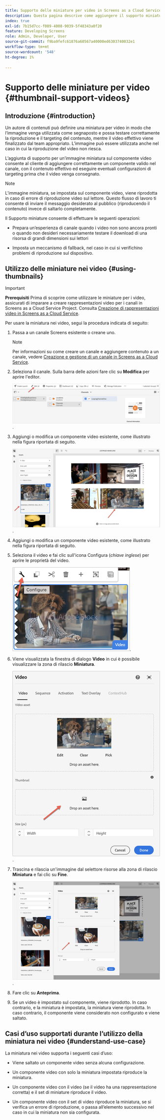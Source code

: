 ```yaml
---
title: Supporto delle miniature per video in Screens as a Cloud Service
description: Questa pagina descrive come aggiungere il supporto miniature per video in Screens as a Cloud Service.
index: true
exl-id: 7b15d7cc-f089-4008-9039-5f48343a0f20
feature: Developing Screens
role: Admin, Developer, User
source-git-commit: f9ba9fefc61876a60567a40000ed6303740032e1
workflow-type: tm+mt
source-wordcount: '548'
ht-degree: 1%

---
```


# Supporto delle miniature per video {#thumbnail-support-videos}

## Introduzione {#introduction}

Un autore di contenuti può definire una miniatura per video in modo che l’immagine venga utilizzata come segnaposto e possa testare correttamente la riproduzione e il targeting del contenuto, mentre il video effettivo viene finalizzato dal team appropriato. L’immagine può essere utilizzata anche nel caso in cui la riproduzione del video non riesca.

L’aggiunta di supporto per un’immagine miniatura sul componente video consente al cliente di aggiungere correttamente un componente valido nel canale, con il contenuto effettivo ed eseguire eventuali configurazioni di targeting prima che il video venga consegnato.

>[!NOTE]
>L’immagine miniatura, se impostata sul componente video, viene riprodotta in caso di errore di riproduzione video sul lettore. Questo flusso di lavoro ti consente di inviare il messaggio desiderato al pubblico (riproducendo il contenuto) invece di saltarlo completamente.

Il Supporto miniature consente di effettuare le seguenti operazioni:

* Prepara un’esperienza di canale quando i video non sono ancora pronti o quando non desideri necessariamente testare il download di una risorsa di grandi dimensioni sui lettori

* Imposta un meccanismo di fallback, nel caso in cui si verifichino problemi di riproduzione sul dispositivo.

## Utilizzo delle miniature nei video {#using-thumbnails}

>[!IMPORTANT]
>**Prerequisiti**
>Prima di scoprire come utilizzare le miniature per i video, assicurati di imparare a creare rappresentazioni video per i canali in Screens as a Cloud Service Project. Consulta [Creazione di rappresentazioni video in Screens as a Cloud Service](/help/screens-cloud/configuring/creating-screens-video-renditions-cloud-service.md).

Per usare la miniatura nei video, segui la procedura indicata di seguito:

1. Passa a un canale Screens esistente o creane uno.

   >[!NOTE]
   >Per informazioni su come creare un canale e aggiungere contenuto a un canale, vedere [Creazione e gestione di un canale in Screens as a Cloud Service](https://experienceleague.adobe.com/docs/experience-manager-cloud-service/content/screens-as-cloud-service/create-content/creating-channels-screens-cloud.html?lang=it).

1. Seleziona il canale. Sulla barra delle azioni fare clic su **Modifica** per aprire l&#39;editor.


   ![Pulsante Modifica sulla barra delle azioni](/help/screens-cloud/using-core-product-features/assets/thumbnail-1.png).

1. Aggiungi o modifica un componente video esistente, come illustrato nella figura riportata di seguito.

   ![Immagine evidenziata di una risorsa video](/help/screens-cloud/using-core-product-features/assets/thumbnail-2.png).

1. Aggiungi o modifica un componente video esistente, come illustrato nella figura riportata di seguito.

1. Seleziona il video e fai clic sull&#39;icona Configura (*chiave inglese*) per aprire le proprietà del video.

   ![Immagine della risorsa video selezionata con freccia rivolta verso l&#39;icona Configura, rappresentata come una chiave inglese. sulla barra degli strumenti ](/help/screens-cloud/using-core-product-features/assets/thumbnail-3.png).

1. Viene visualizzata la finestra di dialogo **Video** in cui è possibile visualizzare la zona di rilascio **Miniatura**.

   ![Finestra di dialogo Video con l&#39;immagine della risorsa video e la casella di riepilogo Miniatura](/help/screens-cloud/using-core-product-features/assets/thumbnail-4.png).

1. Trascina e rilascia un&#39;immagine dal selettore risorse alla zona di rilascio **Miniatura** e fai clic su **Fine**.

   ![Selezione immagini risorse visualizzata dietro la finestra di dialogo Video con la risorsa immagine visualizzata nella casella di riepilogo Miniature](/help/screens-cloud/using-core-product-features/assets/thumbnail-5.png).

1. Fare clic su **Anteprima**.

1. Se un video è impostato sul componente, viene riprodotto. In caso contrario, e la miniatura è impostata, la miniatura viene riprodotta. In caso contrario, il componente viene considerato non configurato e viene saltato.

## Casi d’uso supportati durante l’utilizzo della miniatura nei video {#understand-use-case}

La miniatura nei video supporta i seguenti casi d’uso:

* Viene saltato un componente video senza alcuna configurazione.

* Un componente video con solo la miniatura impostata riproduce la miniatura.

* Un componente video con il video (se il video ha una rappresentazione corretta) e il set di miniature riproduce il video.

* Un componente video con il set di video riproduce la miniatura, se si verifica un errore di riproduzione, o passa all’elemento successivo nel caso in cui la miniatura non sia configurata.
